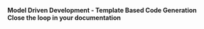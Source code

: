 **Model Driven Development - Template Based Code Generation**    
**Close the loop in your documentation**
